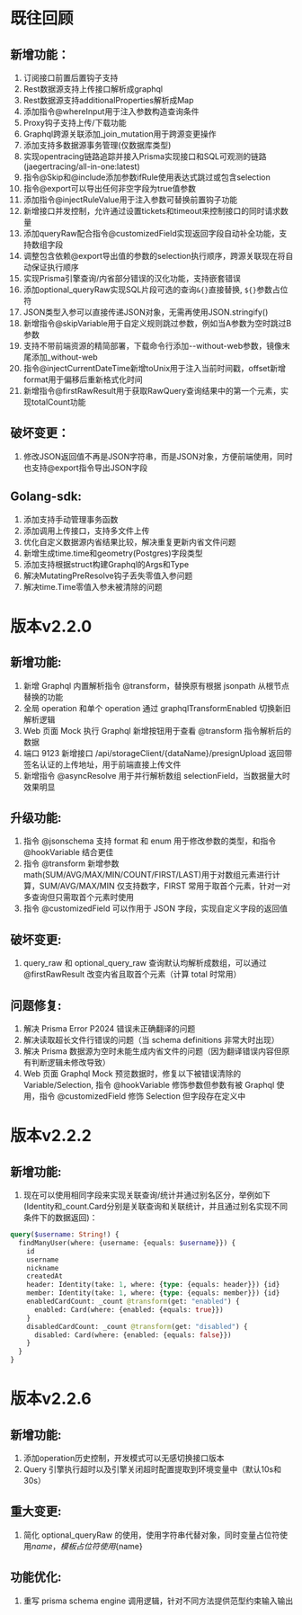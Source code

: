 # 既往回顾

## 新增功能：

1. 订阅接口前置后置钩子支持
2. Rest数据源支持上传接口解析成graphql
3. Rest数据源支持additionalProperties解析成Map
4. 添加指令@whereInput用于注入参数构造查询条件
5. Proxy钩子支持上传/下载功能
6. Graphql跨源关联添加_join_mutation用于跨源变更操作
7. 添加支持多数据源事务管理(仅数据库类型)
8. 实现opentracing链路追踪并接入Prisma实现接口和SQL可观测的链路(jaegertracing/all-in-one:latest)
9. 指令@Skip和@include添加参数ifRule使用表达式跳过或包含selection
10. 指令@export可以导出任何非空字段为true值参数
11. 添加指令@injectRuleValue用于注入参数可替换前置钩子功能
12. 新增接口并发控制，允许通过设置tickets和timeout来控制接口的同时请求数量
13. 添加queryRaw配合指令@customizedField实现返回字段自动补全功能，支持数组字段
14. 调整包含依赖@export导出值的参数的selection执行顺序，跨源关联现在将自动保证执行顺序
15. 实现Prisma引擎查询/内省部分错误的汉化功能，支持嵌套错误
16. 添加optional_queryRaw实现SQL片段可选的查询`&{}`直接替换, `${}`参数占位符
17. JSON类型入参可以直接传递JSON对象，无需再使用JSON.stringify()
18. 新增指令@skipVariable用于自定义规则跳过参数，例如当A参数为空时跳过B参数
19. 支持不带前端资源的精简部署，下载命令行添加--without-web参数，镜像末尾添加_without-web
20. 指令@injectCurrentDateTime新增toUnix用于注入当前时间戳，offset新增format用于偏移后重新格式化时间
21. 新增指令@firstRawResult用于获取RawQuery查询结果中的第一个元素，实现totalCount功能

## 破坏变更：

1. 修改JSON返回值不再是JSON字符串，而是JSON对象，方便前端使用，同时也支持@export指令导出JSON字段

## Golang-sdk:

1. 添加支持手动管理事务函数
2. 添加调用上传接口，支持多文件上传
3. 优化自定义数据源内省结果比较，解决重复更新内省文件问题
4. 新增生成time.time和geometry(Postgres)字段类型
5. 添加支持根据struct构建Graphql的Args和Type
6. 解决MutatingPreResolve钩子丢失零值入参问题
7. 解决time.Time零值入参未被清除的问题

# 版本v2.2.0
## 新增功能:
1. 新增 Graphql 内置解析指令 @transform，替换原有根据 jsonpath 从根节点替换的功能
2. 全局 operation 和单个 operation 通过 graphqlTransformEnabled 切换新旧解析逻辑
3. Web 页面 Mock 执行 Graphql 新增按钮用于查看 @transform 指令解析后的数据
4. 端口 9123 新增接口 /api/storageClient/{dataName}/presignUpload 返回带签名认证的上传地址，用于前端直接上传文件
5. 新增指令 @asyncResolve 用于并行解析数组 selectionField，当数据量大时效果明显

## 升级功能:
1. 指令 @jsonschema 支持 format 和 enum 用于修改参数的类型，和指令 @hookVariable 结合更佳
2. 指令 @transform 新增参数 math(SUM/AVG/MAX/MIN/COUNT/FIRST/LAST)用于对数组元素进行计算，SUM/AVG/MAX/MIN 仅支持数字，FIRST 常用于取首个元素，针对一对多查询但只需取首个元素时使用
3. 指令 @customizedField 可以作用于 JSON 字段，实现自定义字段的返回值

## 破坏变更:
1. query_raw 和 optional_query_raw 查询默认均解析成数组，可以通过 @firstRawResult 改变内省且取首个元素（计算 total 时常用）

## 问题修复:
1. 解决 Prisma Error P2024 错误未正确翻译的问题
2. 解决读取超长文件行错误的问题（当 schema definitions 非常大时出现）
3. 解决 Prisma 数据源为空时未能生成内省文件的问题（因为翻译错误内容但原有判断逻辑未修改导致）
4. Web 页面 Graphql Mock 预览数据时，修复以下被错误清除的 Variable/Selection, 指令 @hookVariable 修饰参数但参数有被 Graphql 使用，指令 @customizedField 修饰 Selection 但字段存在定义中

# 版本v2.2.2
## 新增功能:
1. 现在可以使用相同字段来实现关联查询/统计并通过别名区分，举例如下(Identity和_count.Card分别是关联查询和关联统计，并且通过别名实现不同条件下的数据返回)：
```graphql
query($username: String!) {
  findManyUser(where: {username: {equals: $username}}) {
    id
    username
    nickname
    createdAt
    header: Identity(take: 1, where: {type: {equals: header}}) {id}
    member: Identity(take: 1, where: {type: {equals: member}}) {id}
    enabledCardCount: _count @transform(get: "enabled") {
      enabled: Card(where: {enabled: {equals: true}})
    }
    disabledCardCount: _count @transform(get: "disabled") {
      disabled: Card(where: {enabled: {equals: false}})
    }
  }
}
```

# 版本v2.2.6
## 新增功能:
1. 添加operation历史控制，开发模式可以无感切换接口版本
2. Query 引擎执行超时以及引擎关闭超时配置提取到环境变量中（默认10s和30s）

## 重大变更:
1. 简化 optional_queryRaw 的使用，使用字符串代替对象，同时变量占位符使用$name，模板占位符使用${name}

## 功能优化:
1. 重写 prisma schema engine 调用逻辑，针对不同方法提供范型约束输入输出

